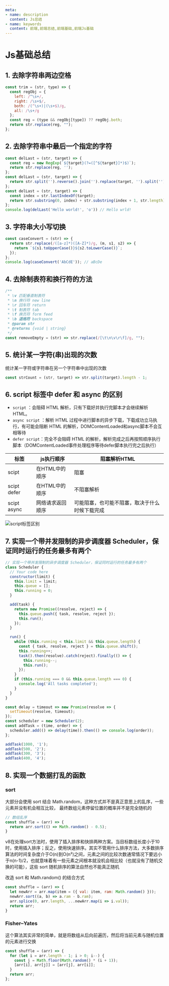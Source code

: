 ```yaml
---
meta:
- name: description
  content: Js总结
- name: keywords
  content: 前端,前端总结,前端基础,前端Js基础
---
```


# Js基础总结

## 1. 去除字符串两边空格

```js
const trim = (str, type) => {
  const regObj = {
    left: /^\s+/,
    right: /\s+$/,
    both: /(^\s+)|(\s+$)/g,
    all: /\s+/g
  };
  const reg = (type && regObj[type]) ?? regObj.both;
  return str.replace(reg, "");
};
```

## 2. 去除字符串中最后一个指定的字符

```js
const delLast = (str, target) => {
  const reg = new RegExp(`${target}(?=([^${target}]*)$)`);
  return str.replace(reg, '');
};
const delLast = (str, target) => {
  return str.split('').reverse().join('').replace(target, '').split('').reverse().join('');
};
const delLast = (str, target) => {
  const index = str.lastIndexOf(target);
  return str.substring(0, index) + str.substring(index + 1, str.length);
};
console.log(delLast('Hello world!', 'o')) // Hello wrld! 
```

## 3. 字符串大小写切换

```js
const caseConvert = (str) => {
  return str.replace(/([a-z]*)([A-Z]*)/g, (m, s1, s2) => {
    return `${s1.toUpperCase()}${s2.toLowerCase()}`;
  });
};
console.log(caseConvert('AbCdE')); // aBcDe
```

## 4. 去除制表符和换行符的方法

```js
/**
 * \v 匹配垂直制表符
 * \n 换行符 new line
 * \r 回车符 return
 * \t 制表符 tab
 * \f 换页符 form feed
 * \b 退格符 backspace
 * @param str
 * @returns {void | string}
 */
const removeEmpty = (str) => str.replace(/[\t\n\v\r\f]/g, "");
```

## 5. 统计某一字符(串)出现的次数

统计某一字符或字符串在另一个字符串中出现的次数

```js
const strCount = (str, target) => str.split(target).length - 1;
```

## 6. script 标签中 defer 和 async 的区别

+ `script` ：会阻碍 HTML 解析，只有下载好并执行完脚本才会继续解析 HTML。
+ `async script` ：解析 HTML 过程中进行脚本的异步下载，下载成功立马执行，有可能会阻断 HTML 的解析，DOMContentLoaded和async脚本不会互相等待
+ `defer script`：完全不会阻碍 HTML 的解析，解析完成之后再按照顺序执行脚本（DOMContentLoaded事件处理程序等待defer脚本执行完之后执行）

| 标签 | js执行顺序 | 阻塞解析HTML |
| --- | --- | ---|
| scipt | 在HTML中的顺序 | 阻塞 |
| scipt defer | 在HTML中的顺序 | 不阻塞解析 |
| scipt async | 网络请求返回顺序 | 可能阻塞，也可能不阻塞，取决于什么时候下载完成 |

![script标签区别](/img/script标签区别.jpg)


## 7. 实现一个带并发限制的异步调度器 Scheduler，保证同时运行的任务最多有两个

```js
// 实现一个带并发限制的异步调度器 Scheduler，保证同时运行的任务最多有两个
class Scheduler {
  // Your code here
  constructor(limit) {
    this.limit = limit;
    this.queue = [];
    this.running = 0;
  }

  add(task) {
    return new Promise((resolve, reject) => {
      this.queue.push({ task, resolve, reject });
      this.run();
    });
  }

  run() {
    while (this.running < this.limit && this.queue.length) {
      const { task, resolve, reject } = this.queue.shift();
      this.running++;
      task().then(resolve).catch(reject).finally(() => {
        this.running--;
        this.run();
      });
    }
    if (this.running === 0 && this.queue.length === 0) {
      console.log('All tasks completed');
    }
  }
}

const delay = timeout => new Promise(resolve => {
  setTimeout(resolve, timeout);
});
const scheduler = new Scheduler(2);
const addTask = (time, order) => {
  scheduler.add(() => delay(time)).then(() => console.log(order));
};

addTask(1000, '1');
addTask(500, '2');
addTask(300, '3');
addTask(400, '4');
```

## 8. 实现一个数据打乱的函数

### sort
大部分会使用 sort 结合 Math.random，这种方式并不是真正意思上的乱序，一些元素并没有机会相互比较， 最终数组元素停留位置的概率并不是完全随机的

```js
// 数组乱序
const shuffle = (arr) => {
  return arr.sort(() => Math.random() - 0.5);
}
```

v8在处理sort方法时，使用了插入排序和快排两种方案。当目标数组长度小于10时，使用插入排序；反之，使用快速排序。其实不管用什么排序方法，大多数排序算法的时间复杂度介于O(n)到O(n²)之间，元素之间的比较次数通常情况下要远小于n(n-1)/2，也就意味着有一些元素之间根本就没机会相比较（也就没有了随机交换的可能），这些 sort 随机排序的算法自然也不能真正随机

改造 sort 和 Math.random() 的结合方式

```js
const shuffle = (arr) => {
  let newArr = arr.map(item = ({ val: item, ram: Math.random() }));
  newArr.sort((a, b) => a.ram - b.ram);
  arr.splice(0, arr.length, ...newArr.map(i => i.val));
  return arr;
}
```

### Fisher–Yates

这个算法其实非常的简单，就是将数组从后向前遍历，然后将当前元素与随机位置的元素进行交换

```js
const shuffle = (arr) => {
  for (let i = arr.length - 1; i > 0; i--) {
    const j = Math.floor(Math.random() * (i + 1));
    [arr[i], arr[j]] = [arr[j], arr[i]];
  }
  return arr;
};
```